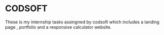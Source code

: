 # CODSOFT
These is my internship tasks assingned by codsoft which includes a landing page , portfolio and a responsive calculator website.  
